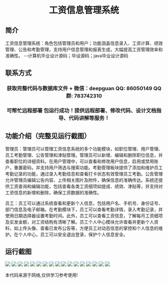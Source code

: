 <p><h1 align="center">工资信息管理系统</h1></p>

## 简介
工资信息管理系统：角色包括管理员和用户；功能涵盖信息录入、工资计算、绩效管理、公告和考勤管理，支持用户信息管理和报表生成，大幅提高工资管理效率和准确性。    --计算机毕业设计源码；毕设源码；java毕业设计源码


## 联系方式
<p><h3 align="center">获取完整代码与数据库文件 + 微信：deepguan QQ: 86050149 QQ群: 783742310</h3></p>
<p><h3 align="center">可帮忙远程部署 包运行成功！提供远程部署、修改代码、设计文档指导、代码讲解等服务！</h3></p>

## 功能介绍（完整见运行截图）
管理员：管理员可以管理工资信息系统的多个功能模块，如职位管理、用户管理、员工考勤管理、公告管理和津贴管理。管理员可以新增、编辑和删除职位信息，并查看职位的详细资料。在用户管理中，可以查看和修改用户信息，启用或禁用账户，重置密码，并支持用户筛选与搜索功能。考勤管理板块提供了添加和维护员工考勤记录的功能，通过录入考勤信息和查看打卡状态有效管理员工考勤。公告管理允许管理员编辑公告内容、上传相关图片及附件，确保信息的准确传达。系统还提供工资查询和编辑功能，包括查看各类工资细项如提成、绩效、津贴等，并支持对工资信息的新增和删除，确保工资数据的准确性。

员工：员工可以通过系统查看和更新个人信息，包括用户名、手机号、身份证号、部门信息及电子邮箱。在考勤模块下，员工可以查看考勤详情，录入考勤记录，并使用日期选择器设置考勤时间。此外，员工可以查看工资信息，了解每月工资细项及实发金额，对工资结构有清晰了解。员工个人中心模块允许查看并更新个人资料，如上传头像、查看已发布公告等，方便员工对动态信息的掌控和个人信息的维护。在个人中心，员工可以安全退出登录，保护个人信息安全。


## 运行截图
![](img/001.jpg)
![](img/002.jpg)
![](img/003.jpg)
![](img/004.jpg)
![](img/005.jpg)
![](img/006.jpg)
![](img/007.jpg)
![](img/008.jpg)
![](img/009.jpg)
![](img/010.jpg)
![](img/011.jpg)
![](img/012.jpg)
![](img/013.jpg)
![](img/014.jpg)
![](img/015.jpg)
![](img/016.jpg)
![](img/017.jpg)

<p>本代码来源于网络,仅供学习参考使用!</p>
